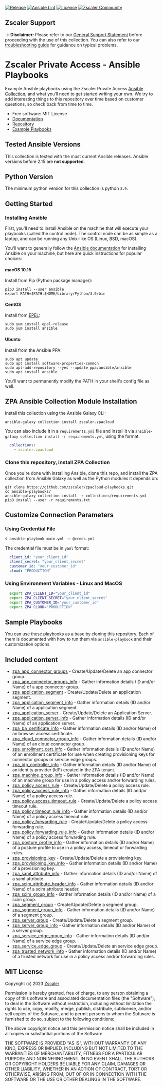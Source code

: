 [![Release](https://github.com/zscaler/zpacloud-playbooks/actions/workflows/release.yml/badge.svg)](https://github.com/zscaler/zpacloud-playbooks/actions/workflows/release.yml)
[![Ansible Lint](https://github.com/zscaler/zpacloud-playbooks/actions/workflows/ansible-test-lint.yml/badge.svg?branch=master)](https://github.com/zscaler/zpacloud-playbooks/actions/workflows/ansible-test-lint.yml)
[![License](https://img.shields.io/github/license/zscaler/zpacloud-ansible?color=blue)](https://github.com/zscaler/zpacloud-ansible/v2/blob/master/LICENSE)
[![Zscaler Community](https://img.shields.io/badge/zscaler-community-blue)](https://community.zscaler.com/)

## Zscaler Support

-> **Disclaimer:** Please refer to our [General Support Statement](https://zscaler.github.io/zpacloud-ansible/support.html) before proceeding with the use of this collection. You can also refer to our [troubleshooting guide](https://zscaler.github.io/zpacloud-ansible/troubleshooting.html) for guidance on typical problems.

# Zscaler Private Access - Ansible Playbooks

Example Ansible playbooks using the Zscaler Private Access
[Ansible Collection](https://github.com/zscaler/zpacloud-ansible), and what you'll need to get started writing your own. We try to add interesting things to this repository over time based on customer questions, so check back from time to time.

- Free software: MIT License
- [Documentation](https://zscaler.github.io/zpacloud-ansible)
- [Repository](https://github.com/zscaler/zpacloud-ansible)
- [Example Playbooks](https://github.com/zscaler/zpacloud-playbooks)

## Tested Ansible Versions

This collection is tested with the most current Ansible releases.  Ansible versions
before 2.15 are **not supported**.

## Python Version

The minimum python version for this collection is python `3.9`.

## Getting Started

### Installing Ansible

First, you'll need to install Ansible on the machine that will execute your playbooks (called the control node). The control node can be as simple as a laptop, and can be running any Unix-like OS (Linux, BSD, macOS).

You'll want to generally follow the
[Ansible documentation](https://docs.ansible.com/ansible/latest/installation_guide/intro_installation_module.html#installing-the-control-node)
for installing Ansible on your machine, but here are quick instructions for popular choices:

#### macOS 10.15

Install from Pip (Python package manager):

```shell
pip3 install --user ansible
export PATH=$PATH:$HOME/Library/Python/3.9/bin
```

#### CentOS

Install from [EPEL](https://fedoraproject.org/wiki/EPEL):

```shell
sudo yum install epel-release
sudo yum install ansible
```

#### Ubuntu

Install from the Ansible PPA:

```shell
sudo apt update
sudo apt install software-properties-common
sudo apt-add-repository --yes --update ppa:ansible/ansible
sudo apt install ansible
```

You'll want to permanently modify the PATH in your shell's config file as well.

## ZPA Ansible Collection Module Installation

Install this collection using the Ansible Galaxy CLI:

```shell
ansible-galaxy collection install zscaler.zpacloud
```

You can also include it in a `requirements.yml` file and install it via `ansible-galaxy collection install -r requirements.yml`, using the format:

```yaml
  collections:
    - zscaler.zpacloud
```

### Clone this repository, install ZPA Collection

Once you're done with installing Ansible, clone this repo, and install the ZPA collection from Ansible Galaxy as well as the Python modules it depends on:


```shell
git clone https://github.com/zscaler/zpacloud-playbooks.git
cd ansible-playbooks/
ansible-galaxy collection install -r collections/requirements.yml
pip3 install --user -r requirements.txt
```

## Customize Connection Parameters

### Using Credential File
```sh
$ ansible-playbook main.yml -e @creds.yml
```

The credential file must be in `yaml` format:
```yml
  client_id: "your_client_id"
  client_secret: "your_client_secret"
  customer_id: "your_customer_id"
  cloud: "PRODUCTION"
```

### Using Environment Variables - Linux and MacOS
```sh
  export ZPA_CLIENT_ID="your_client_id"
  export ZPA_CLIENT_SECRET="your_client_secret"
  export ZPA_CUSTOMER_ID="your_customer_id"
  export ZPA_CLOUD="PRODUCTION"
```

## Sample Playbooks

You can use these playbooks as a base by cloning this repository. Each of them is documented with how to run them via
`ansible-playbook` and their customization options.

## Included content

- [zpa_app_connector_groups](https://zscaler.github.io/zpacloud-ansible/modules/zpa_app_connector_groups_module.html) - Create/Update/Delete an app connector group.
- [zpa_app_connector_groups_info](https://zscaler.github.io/zpacloud-ansible/modules/zpa_app_connector_groups_info_module.html) - Gather information details (ID and/or Name) of a app connector group.
- [zpa_application_segment](https://zscaler.github.io/zpacloud-ansible/modules/zpa_application_segment_module.html) - Create/Update/Delete an application segment.
- [zpa_application_segment_info](https://zscaler.github.io/zpacloud-ansible/modules/zpa_application_segment_info_module.html) - Gather information details (ID and/or Name) of a application segment.
- [zpa_application_server](https://zscaler.github.io/zpacloud-ansible/modules/zpa_application_server_module.html) - Create/Update/Delete an Application Server.
- [zpa_application_server_info](https://zscaler.github.io/zpacloud-ansible/modules/zpa_application_server_info_module.html) - Gather information details (ID and/or Name) of an application server.
- [zpa_ba_certificate_info](https://zscaler.github.io/zpacloud-ansible/modules/zpa_ba_certificate_info_module.html) - Gather information details (ID and/or Name) of an browser access certificate.
- [zpa_cloud_connector_group_info](https://zscaler.github.io/zpacloud-ansible/modules/zpa_cloud_connector_group_info_module.html) - Gather information details (ID and/or Name) of an cloud connector group.
- [zpa_enrollment_cert_info](https://zscaler.github.io/zpacloud-ansible/modules/zpa_enrollment_cert_info_module.html) - Gather information details (ID and/or Name) of an enrollment certificate for use when creating provisioning keys for connector groups or service edge groups.
- [zpa_idp_controller_info](https://zscaler.github.io/zpacloud-ansible/modules/zpa_idp_controller_info_module.html) - Gather information details (ID and/or Name) of an identity provider (IdP) created in the ZPA tenant.
- [zpa_machine_group_info](https://zscaler.github.io/zpacloud-ansible/modules/zpa_machine_group_info_module.html) - Gather information details (ID and/or Name) of an machine group for use in a policy access and/or forwarding rules.
- [zpa_policy_access_rule](https://zscaler.github.io/zpacloud-ansible/modules/zpa_policy_access_rule_module.html) - Create/Update/Delete a policy access rule.
- [zpa_policy_access_rule_info](https://zscaler.github.io/zpacloud-ansible/modules/zpa_policy_access_rule_info_module.html) - Gather information details (ID and/or Name) of a policy access rule.
- [zpa_policy_access_timeout_rule](https://zscaler.github.io/zpacloud-ansible/modules/zpa_policy_access_timeout_rule_module.html) - Create/Update/Delete a policy access timeout rule.
- [zpa_policy_timeout_rule_info](https://zscaler.github.io/zpacloud-ansible/modules/zpa_policy_access_timeout_rule_info_module.html) - Gather information details (ID and/or Name) of a policy access timeout rule.
- [zpa_policy_forwarding_rule](https://zscaler.github.io/zpacloud-ansible/modules/zpa_policy_access_forwarding_rule_info_module.html) - Create/Update/Delete a policy access forwarding rule.
- [zpa_policy_forwarding_rule_info](https://zscaler.github.io/zpacloud-ansible/modules/zpa_policy_forwarding_rule_info_module.html) - Gather information details (ID and/or Name) of a policy access forwarding rule.
- [zpa_posture_profile_info](https://zscaler.github.io/zpacloud-ansible/modules/zpa_posture_profile_info_module.html) - Gather information details (ID and/or Name) of a posture profile to use in a policy access, timeout or forwarding rules.
- [zpa_provisioning_key](https://zscaler.github.io/zpacloud-ansible/modules/zpa_provisioning_key_module.html) - Create/Update/Delete a provisioning key.
- [zpa_provisioning_key_info](https://zscaler.github.io/zpacloud-ansible/modules/zpa_provisioning_key_info_module.html) - Gather information details (ID and/or Name) of a provisioning key.
- [zpa_saml_attribute_info](https://zscaler.github.io/zpacloud-ansible/modules/zpa_saml_attribute_info_module.html) - Gather information details (ID and/or Name) of a saml attribute.
- [zpa_scim_attribute_header_info](https://zscaler.github.io/zpacloud-ansible/modules/zpa_scim_attribute_header_info_module.html) - Gather information details (ID and/or Name) of a scim attribute header.
- [zpa_scim_group_info](https://zscaler.github.io/zpacloud-ansible/modules/zpa_scim_group_info_module.html) - Gather information details (ID and/or Name) of a scim group.
- [zpa_segment_group](https://zscaler.github.io/zpacloud-ansible/modules/zpa_segment_group_module.html) - Create/Update/Delete a segment group.
- [zpa_segment_group_info](https://zscaler.github.io/zpacloud-ansible/modules/zpa_segment_group_info_module.html) - Gather information details (ID and/or Name) of a segment group.
- [zpa_server_group](https://zscaler.github.io/zpacloud-ansible/modules/zpa_server_group_module.html) - Create/Update/Delete a segment group.
- [zpa_server_group_info](https://zscaler.github.io/zpacloud-ansible/modules/zpa_server_group_info_module.html) - Gather information details (ID and/or Name) of a server group.
- [zpa_service_edge_group_info](https://zscaler.github.io/zpacloud-ansible/modules/zpa_service_edge_groups_info_module.html) - Gather information details (ID and/or Name) of a service edge group.
- [zpa_service_edge_group](https://zscaler.github.io/zpacloud-ansible/modules/zpa_service_edge_groups_module.html) - Create/Update/Delete an service edge group.
- [zpa_trusted_network_info](https://zscaler.github.io/zpacloud-ansible/modules/zpa_trusted_networks_info_module.html) - Gather information details (ID and/or Name) of a trusted network for use in a policy access and/or forwarding rules.

## MIT License

Copyright (c) 2023 [Zscaler](https://github.com/zscaler)

Permission is hereby granted, free of charge, to any person obtaining a copy
of this software and associated documentation files (the "Software"), to deal
in the Software without restriction, including without limitation the rights
to use, copy, modify, merge, publish, distribute, sublicense, and/or sell
copies of the Software, and to permit persons to whom the Software is
furnished to do so, subject to the following conditions:

The above copyright notice and this permission notice shall be included in all
copies or substantial portions of the Software.

THE SOFTWARE IS PROVIDED "AS IS", WITHOUT WARRANTY OF ANY KIND, EXPRESS OR
IMPLIED, INCLUDING BUT NOT LIMITED TO THE WARRANTIES OF MERCHANTABILITY,
FITNESS FOR A PARTICULAR PURPOSE AND NONINFRINGEMENT. IN NO EVENT SHALL THE
AUTHORS OR COPYRIGHT HOLDERS BE LIABLE FOR ANY CLAIM, DAMAGES OR OTHER
LIABILITY, WHETHER IN AN ACTION OF CONTRACT, TORT OR OTHERWISE, ARISING FROM,
OUT OF OR IN CONNECTION WITH THE SOFTWARE OR THE USE OR OTHER DEALINGS IN THE
SOFTWARE.
